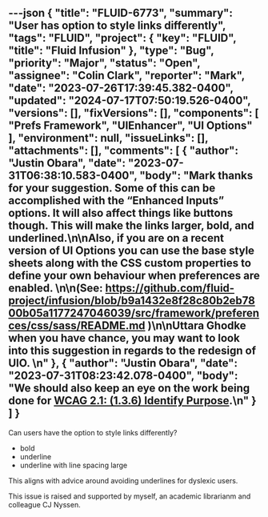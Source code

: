 ---json
{
  "title": "FLUID-6773",
  "summary": "User has option to style links differently",
  "tags": "FLUID",
  "project": {
    "key": "FLUID",
    "title": "Fluid Infusion"
  },
  "type": "Bug",
  "priority": "Major",
  "status": "Open",
  "assignee": "Colin Clark",
  "reporter": "Mark",
  "date": "2023-07-26T17:39:45.382-0400",
  "updated": "2024-07-17T07:50:19.526-0400",
  "versions": [],
  "fixVersions": [],
  "components": [
    "Prefs Framework",
    "UIEnhancer",
    "UI Options"
  ],
  "environment": null,
  "issueLinks": [],
  "attachments": [],
  "comments": [
    {
      "author": "Justin Obara",
      "date": "2023-07-31T06:38:10.583-0400",
      "body": "Mark thanks for your suggestion. Some of this can be accomplished with the “Enhanced Inputs” options. It will also affect things like buttons though. This will make the links larger, bold, and underlined.\n\nAlso, if you are on a recent version of UI Options you can use the base style sheets along with the CSS custom properties to define your own behaviour when preferences are enabled.&#x20;\n\n(See: <https://github.com/fluid-project/infusion/blob/b9a1432e8f28c80b2eb7800b05a1177247046039/src/framework/preferences/css/sass/README.md> )\n\nUttara Ghodke when you have chance, you may want to look into this suggestion in regards to the redesign of UIO.&#x20;\n"
    },
    {
      "author": "Justin Obara",
      "date": "2023-07-31T08:23:42.078-0400",
      "body": "We should also keep an eye on the work being done for [WCAG 2.1: (1.3.6) Identify Purpose](https://www.w3.org/WAI/WCAG21/Understanding/identify-purpose.html).\n"
    }
  ]
}
---
Can users have the option to style links differently?

* bold
* underline
* underline with line spacing large

This aligns with advice around avoiding underlines for dyslexic users.



This issue is raised and supported by myself, an academic librarianm and colleague CJ Nyssen.&#x20;

        
